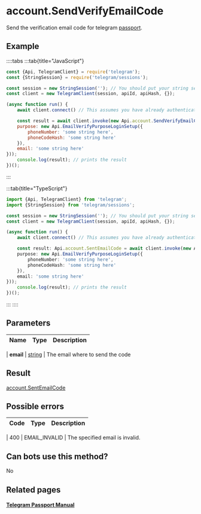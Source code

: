 # account.SendVerifyEmailCode

Send the verification email code for telegram [passport](https://core.telegram.org/passport).



## Example

::::tabs
:::tab{title="JavaScript"}
```js
const {Api, TelegramClient} = require('telegram');
const {StringSession} = require('telegram/sessions');

const session = new StringSession(''); // You should put your string session here
const client = new TelegramClient(session, apiId, apiHash, {});

(async function run() {
    await client.connect() // This assumes you have already authenticated with .start()

    const result = await client.invoke(new Api.account.SendVerifyEmailCode({
    purpose: new Api.EmailVerifyPurposeLoginSetup({
        phoneNumber: 'some string here',
        phoneCodeHash: 'some string here'
    }),
    email: 'some string here'
}));
    console.log(result); // prints the result
})();
```
:::

:::tab{title="TypeScript"}
```ts
import {Api, TelegramClient} from 'telegram';
import {StringSession} from 'telegram/sessions';

const session = new StringSession(''); // You should put your string session here
const client = new TelegramClient(session, apiId, apiHash, {});

(async function run() {
    await client.connect() // This assumes you have already authenticated with .start()

    const result: Api.account.SentEmailCode = await client.invoke(new Api.account.SendVerifyEmailCode({
    purpose: new Api.EmailVerifyPurposeLoginSetup({
        phoneNumber: 'some string here',
        phoneCodeHash: 'some string here'
    }),
    email: 'some string here'
}));
    console.log(result); // prints the result
})();
```
:::
::::



## Parameters

| Name | Type | Description |
| :--: | ---- | ----------- |

| **email** | [string](https://core.telegram.org/type/string) | The email where to send the code 


## Result

[account.SentEmailCode](https://core.telegram.org/type/account.SentEmailCode)



## Possible errors

| Code | Type | Description |
| :--: | ---- | ----------- |

| 400 | EMAIL\_INVALID | The specified email is invalid. 


## Can bots use this method?

No

## Related pages

#### [Telegram Passport Manual](https://core.telegram.org/passport)


